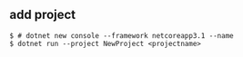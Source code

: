 
## add project

```
$ # dotnet new console --framework netcoreapp3.1 --name
$ dotnet run --project NewProject <projectname>
```

